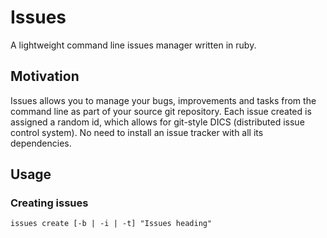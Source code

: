 Issues
======

A lightweight command line issues manager written in ruby.


Motivation
----------

Issues allows you to manage your bugs, improvements and tasks from the command line as part of your source git repository. Each issue created is assigned a random id, which allows for git-style DICS (distributed issue control system). No need to install an issue tracker with all its dependencies.


Usage
-----

### Creating issues

```issues create [-b | -i | -t] "Issues heading"```